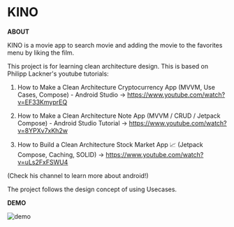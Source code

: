 # KINO

**ABOUT**

KINO is a movie app to search movie and adding the movie to the favorites menu by liking the film.

This project is for learning clean architecture design.
This is based on Philipp Lackner's youtube tutorials:

1. How to Make a Clean Architecture Cryptocurrency App (MVVM, Use Cases, Compose) - Android Studio
  -> https://www.youtube.com/watch?v=EF33KmyprEQ

1. How to Make a Clean Architecture Note App (MVVM / CRUD / Jetpack Compose) - Android Studio Tutorial
  -> https://www.youtube.com/watch?v=8YPXv7xKh2w

3. How to Build a Clean Architecture Stock Market App 📈 (Jetpack Compose, Caching, SOLID)
  -> https://www.youtube.com/watch?v=uLs2FxFSWU4

(Check his channel to learn more about android!)

The project follows the design concept of using Usecases.

**DEMO**

![demo](https://user-images.githubusercontent.com/8465561/181686284-ae25d957-b112-438a-81df-59e19c0d9ce7.gif)

